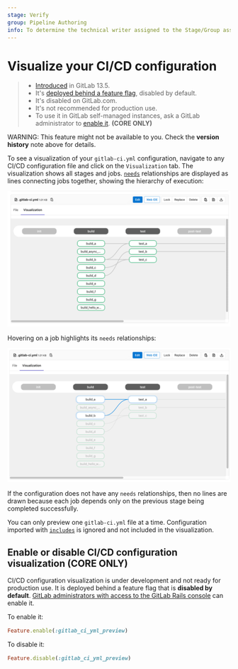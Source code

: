 ```yaml
---
stage: Verify
group: Pipeline Authoring
info: To determine the technical writer assigned to the Stage/Group associated with this page, see https://about.gitlab.com/handbook/engineering/ux/technical-writing/#assignments
---
```


# Visualize your CI/CD configuration

> - [Introduced](https://gitlab.com/gitlab-org/gitlab/-/issues/241722) in GitLab 13.5.
> - It's [deployed behind a feature flag](../../user/feature_flags.md), disabled by default.
> - It's disabled on GitLab.com.
> - It's not recommended for production use.
> - To use it in GitLab self-managed instances, ask a GitLab administrator to [enable it](#enable-or-disable-cicd-configuration-visualization). **(CORE ONLY)**

WARNING:
This feature might not be available to you. Check the **version history** note above for details.

To see a visualization of your `gitlab-ci.yml` configuration, navigate to any CI/CD
configuration file and click on the `Visualization` tab. The visualization shows
all stages and jobs. [`needs`](README.md#needs) relationships are displayed as lines
connecting jobs together, showing the hierarchy of execution:

![CI Configuration Visualization](img/ci_config_visualization_v13_5.png)

Hovering on a job highlights its `needs` relationships:

![CI Configuration Visualization on hover](img/ci_config_visualization_hover_v13_5.png)

If the configuration does not have any `needs` relationships, then no lines are drawn because
each job depends only on the previous stage being completed successfully.

You can only preview one `gitlab-ci.yml` file at a time. Configuration imported with
[`includes`](README.md#include) is ignored and not included in the visualization.

## Enable or disable CI/CD configuration visualization **(CORE ONLY)**

CI/CD configuration visualization is under development and not ready for production use. It is
deployed behind a feature flag that is **disabled by default**.
[GitLab administrators with access to the GitLab Rails console](../../administration/feature_flags.md)
can enable it.

To enable it:

```ruby
Feature.enable(:gitlab_ci_yml_preview)
```

To disable it:

```ruby
Feature.disable(:gitlab_ci_yml_preview)
```
